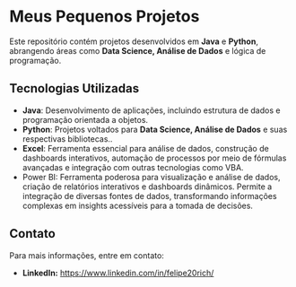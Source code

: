 # Meus Pequenos Projetos

Este repositório contém projetos desenvolvidos em **Java** e **Python**, abrangendo áreas como **Data Science, Análise de Dados** e lógica de programação.

## Tecnologias Utilizadas

- **Java**: Desenvolvimento de aplicações, incluindo estrutura de dados e programação orientada a objetos.
- **Python**: Projetos voltados para **Data Science, Análise de Dados** e suas respectivas bibliotecas..
- **Excel**: Ferramenta essencial para análise de dados, construção de dashboards interativos, automação de processos por meio de fórmulas avançadas e integração com outras tecnologias como VBA.
- Power BI: Ferramenta poderosa para visualização e análise de dados, criação de relatórios interativos e dashboards dinâmicos. Permite a integração de diversas fontes de dados, transformando informações complexas em insights acessíveis para a tomada de decisões.

## Contato

Para mais informações, entre em contato:

- **LinkedIn:** https://www.linkedin.com/in/felipe20rich/
